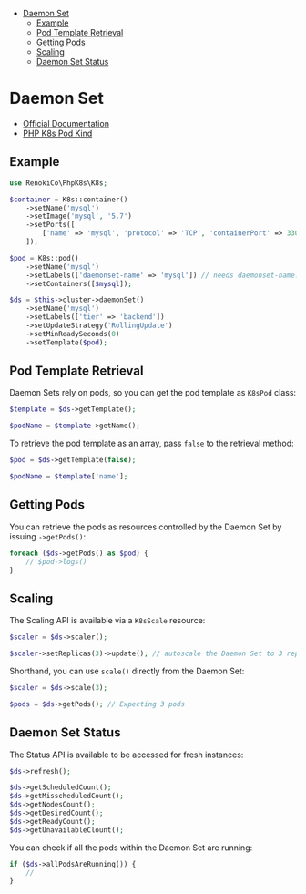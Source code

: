 - [Daemon Set](#daemon-set)
  - [Example](#example)
  - [Pod Template Retrieval](#pod-template-retrieval)
  - [Getting Pods](#getting-pods)
  - [Scaling](#scaling)
  - [Daemon Set Status](#daemon-set-status)

# Daemon Set

- [Official Documentation](https://kubernetes.io/docs/concepts/workloads/controllers/daemonset/)
- [PHP K8s Pod Kind](Pod.md)

## Example

```php
use RenokiCo\PhpK8s\K8s;

$container = K8s::container()
    ->setName('mysql')
    ->setImage('mysql', '5.7')
    ->setPorts([
        ['name' => 'mysql', 'protocol' => 'TCP', 'containerPort' => 3306],
    ]);

$pod = K8s::pod()
    ->setName('mysql')
    ->setLabels(['daemonset-name' => 'mysql']) // needs daemonset-name: mysql so that ->getPods() can work
    ->setContainers([$mysql]);

$ds = $this->cluster->daemonSet()
    ->setName('mysql')
    ->setLabels(['tier' => 'backend'])
    ->setUpdateStrategy('RollingUpdate')
    ->setMinReadySeconds(0)
    ->setTemplate($pod);
```

## Pod Template Retrieval

Daemon Sets rely on pods, so you can get the pod template as `K8sPod` class:

```php
$template = $ds->getTemplate();

$podName = $template->getName();
```

To retrieve the pod template as an array, pass `false` to the retrieval method:

```php
$pod = $ds->getTemplate(false);

$podName = $template['name'];
```

## Getting Pods

You can retrieve the pods as resources controlled by the Daemon Set by issuing `->getPods()`:

```php
foreach ($ds->getPods() as $pod) {
    // $pod->logs()
}
```

## Scaling

The Scaling API is available via a `K8sScale` resource:

```php
$scaler = $ds->scaler();

$scaler->setReplicas(3)->update(); // autoscale the Daemon Set to 3 replicas
```

Shorthand, you can use `scale()` directly from the Daemon Set:

```php
$scaler = $ds->scale(3);

$pods = $ds->getPods(); // Expecting 3 pods
```

## Daemon Set Status

The Status API is available to be accessed for fresh instances:

```php
$ds->refresh();

$ds->getScheduledCount();
$ds->getMisscheduledCount();
$ds->getNodesCount();
$ds->getDesiredCount();
$ds->getReadyCount();
$ds->getUnavailableClount();
```

You can check if all the pods within the Daemon Set are running:

```php
if ($ds->allPodsAreRunning()) {
    //
}
```
